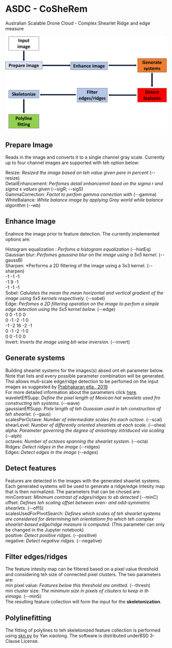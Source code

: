 # ASDC - CoSheRem
Australian Scalable Drone Cloud - Complex Shearlet Ridge and edge measure

![pic](wf.png)

## Prepare Image
Reads in the image and converts it to a single channel gray scale.
Currently up to four channel images are supported with teh option below:

Resize: *Resized the image based on teh value given pere in percent* (--resize) <br />
DetailEnhancement: *Perfomes detail enhancemnt baed on the sigma r and sigma s values given* (--sigR; --sigS) <br />
GammaCorrection: *Factot to perfom gamma correction with* (--gamma) <br />
WhiteBalance: *White balance image by applying Gray world while balance algorithm* (--wb) <br />

## Enhance Image
Enahnce the image prior to feature detection. The currently implemented options are:

Histogram equalization : *Perfoms a histogram equalization* (--histEq) <br />
Gaussian blur: *Perfomes gaussina blur on the image using a 5x5 kernel.* (--gaussB) <br />
Sharpen: *Performs a 2D filtering of the image using a 3x3 kernel. (--sharpen) <br />
-1 -1 -1 <br />
-1  9 -1 <br />
-1 -1 -1 <br />
Sobel: *Calulates the mean the mean horizontal and vertical gradient of the image using 5x5 kernels respectively.* (--sobel) <br />
Edge: *Perfomes a 2D filtering operation on the image to perfom a simple edge detection using the 5x5 kernel below.* (--edge) <br />
 0  0 -1  0  0 <br />
 0 -1 -2 -1  0 <br />
-1 -2 16 -2 -1 <br />
 0 -1 -2 -1  0 <br />
 0  0 -1  0  0 <br />
 Invert: *Inverts the image using bit-wise inversion.* (--invert) <br />
 
## Generate systems
Building shearlet systems for the images(s) absed ont eh parameter below. Note that lists and every possible parameter combination will be generated. Thsi allows muti-scale edge/ridge detection to be perfomed on the input images as suggested by [Prabhakaran etla., 2019](https://doi.org/10.5194/se-10-2137-2019) <br />
For more detailed information about the parameters click [here](http://www.math.uni-bremen.de/cda/software/CoShREM_Parameter_Guide.pdf). <br />
waveletEffSupp: *Define the pixel length of Mexican hat wavelets used fro constructing teh systems.* (--wave) <br />
gaussianEffSupp: *Pixle length of teh Guassian used in teh construction of teh shearlet.* (--gaus) <br />
scalesPerOctave: *Number of intermediate scales fro each octave.* (--scal) <br />
shearLevel: *Number of differently oriented shearlets at each scale.* (--shea) <br />
alpha: *Parameter governing the degree of anisotropy intriduced via scaling* (--alph) <br />
octaves: *Number of octaves spanning the shearlet system.* (--octa) <br />
Ridges: *Detect ridges in the image* (--ridges) <br />
Edges: *Detect edges in the image* (--edges) <br />

## Detect features
Features are detected in the images with the generated shaerlet systems. Each generated systems will be used to generate a ridge/edge intesity map that is then normalized. The parameters that can be chosed are: <br />
minContrast: *Minimum contrast of edges/ridges to eb detected* (--minC) <br/>
offset: *Defines teh scaling offset between even- and odd-symmetric shearlets.* (--offS) <br />
scalesUsedForPivotSearch: *Defines which scales of teh shearlet systems are considered for determining teh orientationn fro which teh complex shearlet-based edge/ridge measure is computed.* (This parameter can only be changed in the Jupyter notebook) <br />
positive: *Detect positive ridges.* (--positive) <br />
negative: *Detect negative ridges.* (--negative) <br />

## Filter edges/ridges
The feature intesity map can be filtered based on a pixel value threshold and considering teh size of connected pixel clusters. The two parameters are: <br />
min pixel value: *Features below this threshold are omitted.* (--thresh) <br />
min cluster size: *The minimum size in pixels of clsuters to keep in th eimage.* (--minS) <br />
The resutling feature collection will form the input for the **skeletonization**. 

## Polylinefitting
The fitting of polylines to teh skeletonized feature collection is performed using [skn.py](https://github.com/Image-Py/sknw) by Yan xiaolong.
The software is distributed underBSD 3-Clause License.





 
